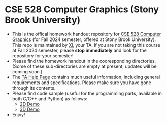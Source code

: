 # CSE 528 Computer Graphics (Stony Brook University)

- This is the offical homework handout repository for [CSE 528 Computer Graphics](https://www3.cs.stonybrook.edu/~qin/courses/graphics/graphics.html) (for Fall 2024 semester, offered at Stony Brook University). This repo is maintained by [Xi](https://axihixa.github.io/), your TA. If you are not taking this course at Fall 2024 semester, please **stop immediately** and look for the repository for your semester!
- Please find the homework handout in the cooresponding directories. (Some of these sub-directories are empty at present; updates will be coming soon.)
- The [TA Help Page](https://www3.cs.stonybrook.edu/~xihan1/courses/cse528/ta_help_page.html) contains much useful information, including general requirements and specifications. Please make sure you have gone through its contents. 
- Please find code sample (useful for the programming parts, available in both C/C++ and Python) as follows:
  - [2D Demo](https://github.com/AXIHIXA/OpenGLDemo)
  - [3D Demo](https://github.com/AXIHIXA/OpenGLDemo3D)
- Enjoy!
